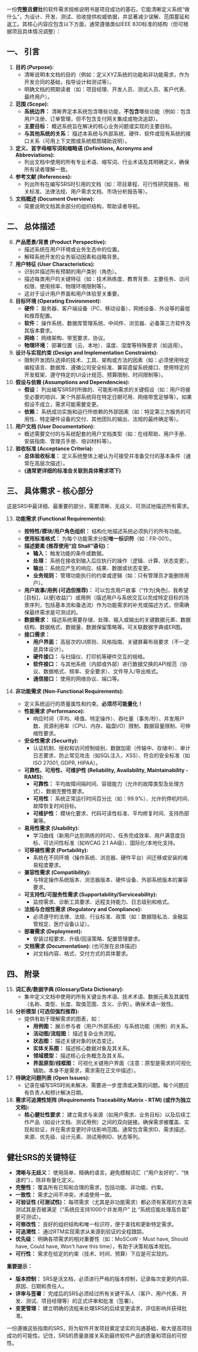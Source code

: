 一份**完整且健壮**的软件需求规格说明书是项目成功的基石，它能清晰定义系统“做什么”，为设计、开发、测试、验收提供权威依据，并显著减少误解、范围蔓延和返工。其核心内容应包含以下方面，通常遵循类似IEEE 830标准的结构（但可根据项目具体情况调整）：

## 一、 引言
1.  **目的 (Purpose):**
    *   清晰说明本文档的目的（例如：定义XYZ系统的功能和非功能需求，作为开发合同的基础，指导设计和测试等）。
    *   明确文档的预期读者（如：项目经理、开发人员、测试人员、客户代表、最终用户）。
2.  **范围 (Scope):**
    *   **系统边界：** 清晰界定本系统包含哪些功能，**不包含**哪些功能（例如：包含用户注册、订单管理，但不包含支付网关集成或物流追踪）。
    *   **主要目标：** 概述系统旨在解决的核心业务问题或实现的主要目标。
    *   **与其他系统的关系：** 描述本系统与外部系统、硬件、软件或现有系统的接口关系（可用上下文图或系统框图辅助说明）。
3.  **定义、首字母缩写词和缩略语 (Definitions, Acronyms and Abbreviations):**
    *   列出文档中使用的所有专业术语、缩写词、行业术语及其明确定义，确保所有读者理解一致。
4.  **参考文献 (References):**
    *   列出所有在编写SRS时引用的文档（如：项目章程、可行性研究报告、相关标准、法律法规、用户需求文档、市场分析报告等）。
5.  **文档概述 (Document Overview):**
    *   简要说明文档其余部分的组织结构，帮助读者导航。

## 二、 总体描述
6.  **产品愿景/背景 (Product Perspective):**
    *   描述系统在用户环境或业务生态中的位置。
    *   解释系统开发的业务驱动因素和战略背景。
7.  **用户特征 (User Characteristics):**
    *   识别并描述所有预期的用户类别（角色）。
    *   描述每类用户的关键特征（如：技术熟练度、教育背景、主要任务、访问权限、使用频率、物理环境限制等）。
    *   这对于设计用户界面和用户体验至关重要。
8.  **目标环境 (Operating Environment):**
    *   **硬件：** 服务器、客户端设备（PC、移动设备）、网络设备、外设等的最低和推荐配置。
    *   **软件：** 操作系统、数据库管理系统、中间件、浏览器、必备第三方软件及其版本要求。
    *   **网络：** 网络架构、带宽要求、协议。
    *   **物理环境：** 部署位置（云、本地）、温度、湿度等特殊要求（如适用）。
9.  **设计与实现约束 (Design and Implementation Constraints):**
    *   限制开发团队选择的技术、工具、架构或方法的因素（如：必须使用特定编程语言、数据库、遵循公司安全标准、兼容遗留系统接口、使用特定的开发框架、遵守特定的UI设计规范、预算限制、时间限制等）。
10. **假设与依赖 (Assumptions and Dependencies):**
    *   **假设：** 列出编写SRS时所做的、可能影响需求的关键假设（如：用户将接受必要的培训、某个外部系统将在特定日期可用、网络带宽足够等）。如果假设不成立，需求可能需要变更。
    *   **依赖：** 系统成功实施和运行所依赖的外部因素（如：特定第三方服务的可用性、特定硬件设备的交付、其他团队的输出、法规的最终确定等）。
11. **用户文档 (User Documentation):**
    *   概述需要交付的与系统配套的用户文档类型（如：在线帮助、用户手册、安装指南、管理员手册、培训材料等）。
12. **验收标准 (Acceptance Criteria):**
    *   **总体验收标准：** 定义系统整体上被认为可接受并准备交付的基本条件（通常在高层次描述）。
    *   **(通常更详细的标准会关联到具体需求项下)**

## 三、 具体需求 - 核心部分
这是SRS中最详细、最重要的部分，需要清晰、无歧义、可测试地描述所有需求。

13. **功能需求 (Functional Requirements):**
    *   **按特性/模块/用户角色组织：** 结构化地描述系统必须执行的所有功能。
    *   **使用标准格式：** 为每个功能需求分配**唯一标识符**（如：FR-001）。
    *   **描述要素 (推荐使用“应 Shall”语句)：**
        *   **输入：** 触发功能的条件或数据。
        *   **处理：** 系统在接收到输入后应执行的操作（逻辑、计算、状态变更）。
        *   **输出：** 系统应产生的响应、结果、数据或状态变更。
        *   **业务规则：** 管理功能执行的约束或逻辑（如：只有管理员才能删除用户）。
    *   **用户故事/用例 (可选但推荐)：** 可以包含用户故事（“作为[角色]，我希望[目标]，以便[收益]”）或用例（描述用户与系统交互以完成特定目标的场景序列，包括基本流和备选流）作为功能需求的补充或描述方式，但需确保最终需求是可测试的。
    *   **数据需求：** 描述系统需要存储、处理、输入或输出的关键数据元素、数据结构、数据格式、数据量、数据保留策略等。可关联数据字典或ER图。
    *   **接口需求：**
        *   **用户界面：** 高层次的UI原则、风格指南、关键屏幕布局要求（不一定是具体设计）。
        *   **硬件接口：** 与扫描仪、打印机等硬件交互的规格。
        *   **软件接口：** 与其他系统（内部或外部）进行数据交换的API规范（协议、数据格式、频率、安全要求）、文件导入/导出格式。
        *   **通信接口：** 使用的网络协议、端口等。

14. **非功能需求 (Non-Functional Requirements):**
    *   定义系统运行的质量属性和约束。**必须尽可能量化！**
    *   **性能需求 (Performance):**
        *   响应时间（平均、峰值、特定操作）、吞吐量（事务/秒）、并发用户数、资源利用率（CPU、内存、磁盘I/O）限制、数据容量限制、可伸缩性要求。
    *   **安全性需求 (Security):**
        *   认证机制、授权和访问控制级别、数据加密（传输中、存储中）、审计日志要求、防止常见攻击（如SQL注入、XSS）、符合的安全标准（如ISO 27001, GDPR, HIPAA）。
    *   **可靠性、可用性、可维护性 (Reliability, Availability, Maintainability - RAMS):**
        *   **可靠性：** 平均故障间隔时间、容错能力（允许的故障类型及处理方式）、数据完整性要求。
        *   **可用性：** 系统正常运行时间百分比（如：99.9%）、允许的停机时间、故障恢复时间目标。
        *   **可维护性：** 模块化要求、代码可读性标准、平均修复时间、支持热部署等。
    *   **易用性需求 (Usability):**
        *   学习曲线（新用户达到熟练的时间）、任务完成效率、用户满意度目标、可访问性标准（如WCAG 2.1 AA级）、国际化/本地化支持。
    *   **可移植性需求 (Portability):**
        *   系统在不同环境（操作系统、浏览器、硬件平台）间迁移或安装的难易程度要求。
    *   **兼容性需求 (Compatibility):**
        *   与特定操作系统版本、浏览器版本、硬件设备、外部系统版本的兼容要求。
    *   **可支持性/可服务性需求 (Supportability/Serviceability):**
        *   监控需求、诊断工具要求、远程支持能力、日志级别和格式。
    *   **法规与合规性需求 (Regulatory and Compliance):**
        *   必须遵守的法律、法规、行业标准、政策（如：数据隐私法、金融监管规定、医疗设备认证）。
    *   **部署需求 (Deployment):**
        *   安装过程要求、升级/回滚策略、配置管理要求。
    *   **文档需求 (Documentation):** (也可放在总体描述)
        *   对文档内容、格式、交付方式的具体要求。

## 四、 附录
15. **词汇表/数据字典 (Glossary/Data Dictionary):**
    *   集中定义文档中使用的所有关键业务术语、技术术语、数据元素及其属性（名称、类型、长度、取值范围、含义、示例）。确保术语一致性。
16. **分析模型 (可选但强烈推荐):**
    *   提供有助于理解需求的图表，如：
        *   **用例图：** 展示参与者（用户/外部系统）与系统功能（用例）的关系。
        *   **活动图/流程图：** 描述复杂业务流程。
        *   **状态图：** 描述关键对象的状态变迁。
        *   **实体关系图：** 描述核心数据对象及其关系。
        *   **领域模型：** 描述核心业务概念及其关系。
        *   **界面原型/线框图：** 可视化关键用户界面（注意：原型是需求的可视化辅助，本身不是需求，需求需在正文中描述）。
17. **待确定问题列表 (Open Issues):**
    *   记录在编写SRS时尚未解决、需要进一步澄清或决策的问题。每个问题应有负责人和预计解决日期。
18. **需求可追溯性矩阵 (Requirements Traceability Matrix - RTM) (或作为独立文档):**
    *   **核心健壮性要求：** 建立需求与来源（如用户需求、业务目标）以及后续工作产品（如设计文档、测试用例）之间的双向链接。确保需求被覆盖、实现和验证，并在需求变更时评估影响范围。通常包含需求ID、需求描述、来源、优先级、设计元素、测试用例ID、状态等列。

## 健壮SRS的关键特征

*   **清晰与无歧义：** 使用简单、精确的语言。避免模糊词汇（“用户友好的”、“快速的”），除非有量化定义。
*   **完整性：** 覆盖所有已知和合理的需求，包括功能、非功能、约束。
*   **一致性：** 需求之间不冲突，术语使用一致。
*   **可验证性 (可测试性)：** 每项需求（尤其是非功能需求）都必须有客观的方法来测试其是否被满足（“系统应支持1000个并发用户” 比 “系统应能处理高负载” 更可测试）。
*   **可修改性：** 良好的组织结构和唯一标识符，便于查找和更新特定需求。
*   **可追溯性：** 通过RTM实现需求从来源到验证的全程跟踪。
*   **优先级：** 明确各项需求的相对重要性（如：MoSCoW - Must have, Should have, Could have, Won't have this time），有助于决策和版本规划。
*   **可行性：** 需求在给定的约束（技术、时间、预算）下应是可实现的。

**重要提示：**

*   **版本控制：** SRS是活文档，必须进行严格的版本控制，记录每次变更的内容、原因、日期和责任人。
*   **评审与签署：** 完成后的SRS必须经过所有关键干系人（客户、用户代表、开发、测试、项目经理等）的正式评审和批准（签署）。
*   **变更管理：** 建立明确的流程来处理SRS的后续变更请求，评估影响并获得批准。

一份遵循这些指南的SRS，将为软件开发项目奠定坚实的沟通基础，极大提高项目成功的可能性。记住，SRS的质量直接关系到最终软件产品的质量和项目的可控性。